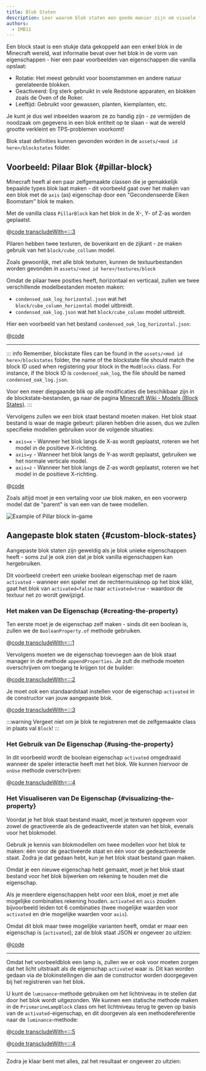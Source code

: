 ```yaml
---
title: Blok Staten
description: Leer waarom blok staten een goede manier zijn om visuele functies toe te voegen aan je blokken.
authors:
  - IMB11
---
```


Een block staat is een stukje data gekoppeld aan een enkel blok in de Minecraft wereld, wat informatie bevat over het blok in de vorm van eigenschappen - hier een paar voorbeelden van eigenschappen die vanilla opslaat:

- Rotatie: Het meest gebruikt voor boomstammen en andere natuur gerelateerde blokken.
- Geactiveerd: Erg sterk gebruikt in vele Redstone apparaten, en blokken zoals de Oven of de Roker.
- Leeftijd: Gebruikt voor gewassen, planten, kiemplanten, etc.

Je kunt je dus wel inbeelden waarom ze zo handig zijn - ze vermijden de noodzaak om gegevens in een blok entiteit op te slaan - wat de wereld grootte verkleint en TPS-problemen voorkomt!

Blok staat definities kunnen gevonden worden in de `assets/<mod id here>/blockstates` folder.

## Voorbeeld: Pilaar Blok {#pillar-block}

<!-- Note: This example could be used for a custom recipe types guide, a condensor machine block with a custom "Condensing" recipe? -->

Minecraft heeft al een paar zelfgemaakte classen die je gemakkelijk bepaalde types blok laat maken - dit voorbeeld gaat over het maken van een blok met de `axis` (as) eigenschap door een "Gecondenseerde Eiken Boomstam" blok te maken.

Met de vanilla class `PillarBlock` kan het blok in de X-, Y- of Z-as worden geplaatst.

@[code transcludeWith=:::3](@/reference/1.21.4/src/main/java/com/example/docs/block/ModBlocks.java)

Pilaren hebben twee texturen, de bovenkant en de zijkant - ze maken gebruik van het `block/cube_collumn` model.

Zoals gewoonlijk, met alle blok texturen, kunnen de textuurbestanden worden gevonden in `assets/<mod id here>/textures/block`

<DownloadEntry type="Textures" visualURL="/assets/develop/blocks/blockstates_0_large.png" downloadURL="/assets/develop/blocks/condensed_oak_log_textures.zip" />

Omdat de pilaar twee posities heeft, horizontaal en verticaal, zullen we twee verschillende modelbestanden moeten maken:

- `condensed_oak_log_horizontal.json` wat het `block/cube_column_horizontal` model uitbreidt.
- `condensed_oak_log.json` wat het `block/cube_column` model uitbreidt.

Hier een voorbeeld van het bestand `condensed_oak_log_horizontal.json`:

@[code](@/reference/1.21.4/src/main/resources/assets/fabric-docs-reference/models/block/condensed_oak_log_horizontal.json)

---

::: info
Remember, blockstate files can be found in the `assets/<mod id here>/blockstates` folder, the name of the blockstate file should match the block ID used when registering your block in the `ModBlocks` class. For instance, if the block ID is `condensed_oak_log`, the file should be named `condensed_oak_log.json`.

Voor een meer diepgaande blik op alle modificaties die beschikbaar zijn in de blockstate-bestanden, ga naar de pagina [Minecraft Wiki - Models (Block States)](https://minecraft.wiki/w/Tutorials/Models#Block_states).
:::

Vervolgens zullen we een blok staat bestand moeten maken. Het blok staat bestand is waar de magie gebeurt: pilaren hebben drie assen, dus we zullen specifieke modellen gebruiken voor de volgende situaties:

- `axis=x` - Wanneer het blok langs de X-as wordt geplaatst, roteren we het model in de positieve X-richting.
- `axis=y` - Wanneer het blok langs de Y-as wordt geplaatst, gebruiken we het normale verticale model.
- `axis=z` - Wanneer het blok langs de Z-as wordt geplaatst, roteren we het model in de positieve X-richting.

@[code](@/reference/1.21.4/src/main/resources/assets/fabric-docs-reference/blockstates/condensed_oak_log.json)

Zoals altijd moet je een vertaling voor uw blok maken, en een voorwerp model dat de "parent" is van een van de twee modellen.

![Example of Pillar block in-game](/assets/develop/blocks/blockstates_1.png)

## Aangepaste blok staten {#custom-block-states}

Aangepaste blok staten zijn geweldig als je blok unieke eigenschappen heeft - soms zul je ook zien dat je blok vanilla eigenschappen kan hergebruiken.

Dit voorbeeld creëert een unieke boolean eigenschap met de naam `activated` - wanneer een speler met de rechtermuisknop op het blok klikt, gaat het blok van `activated=false` naar `activated=true` - waardoor de textuur net zo wordt gewijzigd.

### Het maken van De Eigenschap {#creating-the-property}

Ten eerste moet je de eigenschap zelf maken - sinds dit een boolean is, zullen we de `BooleanProperty.of` methode gebruiken.

@[code transcludeWith=:::1](@/reference/1.21.4/src/main/java/com/example/docs/block/custom/PrismarineLampBlock.java)

Vervolgens moeten we de eigenschap toevoegen aan de blok staat manager in de methode `appendProperties`. Je zult de methode moeten overschrijven om toegang te krijgen tot de builder:

@[code transcludeWith=:::2](@/reference/1.21.4/src/main/java/com/example/docs/block/custom/PrismarineLampBlock.java)

Je moet ook een standaardstaat instellen voor de eigenschap `activated` in de constructor van jouw aangepaste blok.

@[code transcludeWith=:::3](@/reference/1.21.4/src/main/java/com/example/docs/block/custom/PrismarineLampBlock.java)

:::warning
Vergeet niet om je blok te registreren met de zelfgemaakte class in plaats val `Block`!
:::

### Het Gebruik van De Eigenschap {#using-the-property}

In dit voorbeeld wordt de boolean eigenschap `activated` omgedraaid wanneer de speler interactie heeft met het blok. We kunnen hiervoor de `onUse` methode overschrijven:

@[code transcludeWith=:::4](@/reference/1.21.4/src/main/java/com/example/docs/block/custom/PrismarineLampBlock.java)

### Het Visualiseren van De Eigenschap {#visualizing-the-property}

Voordat je het blok staat bestand maakt, moet je texturen opgeven voor zowel de geactiveerde als de gedeactiveerde staten van het blok, evenals voor het blokmodel.

<DownloadEntry type="Textures" visualURL="/assets/develop/blocks/blockstates_2_large.png" downloadURL="/assets/develop/blocks/prismarine_lamp_textures.zip" />

Gebruik je kennis van blokmodellen om twee modellen voor het blok te maken: één voor de geactiveerde staat en één voor de gedeactiveerde staat. Zodra je dat gedaan hebt, kun je het blok staat bestand gaan maken.

Omdat je een nieuwe eigenschap hebt gemaakt, moet je het blok staat bestand voor het blok bijwerken om rekening te houden met die eigenschap.

Als je meerdere eigenschappen hebt voor een blok, moet je met alle mogelijke combinaties rekening houden. `activated` en `axis` zouden bijvoorbeeld leiden tot 6 combinaties (twee mogelijke waarden voor `activated` en drie mogelijke waarden voor `axis`).

Omdat dit blok maar twee mogelijke varianten heeft, omdat er maar een eigenschap is (`activated`), zal de blok staat JSON er ongeveer zo uitzien:

@[code](@/reference/1.21.4/src/main/resources/assets/fabric-docs-reference/blockstates/prismarine_lamp.json)

---

Omdat het voorbeeldblok een lamp is, zullen we er ook voor moeten zorgen dat het licht uitstraalt als de eigenschap `activated` waar is. Dit kan worden gedaan via de blokinstellingen die aan de constructor worden doorgegeven bij het registreren van het blok.

U kunt de `luminance`-methode gebruiken om het lichtniveau in te stellen dat door het blok wordt uitgezonden. We kunnen een statische methode maken in de `PrismarineLampBlock` class om het lichtniveau terug te geven op basis van de `activated`-eigenschap, en dit doorgeven als een methodereferentie naar de `luminance`-methode:

@[code transcludeWith=:::5](@/reference/1.21.4/src/main/java/com/example/docs/block/custom/PrismarineLampBlock.java)

@[code transcludeWith=:::4](@/reference/1.21.4/src/main/java/com/example/docs/block/ModBlocks.java)

---

<!-- Note: This block can be a great starter for a redstone block interactivity page, maybe triggering the blockstate based on redstone input? -->

Zodra je klaar bent met alles, zal het resultaat er ongeveer zo uitzien:

<VideoPlayer src="/assets/develop/blocks/blockstates_3.webm" title="Prismarine Lamp Block in-game" />
